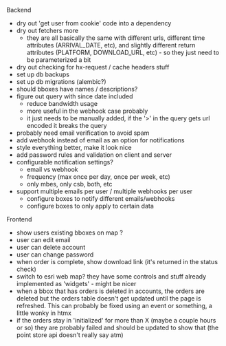 Backend
- dry out 'get user from cookie' code into a dependency
- dry out fetchers more
  - they are all basically the same with different urls, different time
    attributes (ARRIVAL_DATE, etc), and slightly different return attributes
    (PLATFORM, DOWNLOAD_URL, etc) - so they just need to be parameterized a bit
- dry out checking for hx-request / cache headers stuff
- set up db backups
- set up db migrations (alembic?)
- should bboxes have names / descriptions?
- figure out query with since date included
  - reduce bandwidth usage
  - more useful in the webhook case probably
  - it just needs to be manually added, if the '>' in the query gets url
    encoded it breaks the query
- probably need email verification to avoid spam
- add webhook instead of email as an option for notifications
- style everything better, make it look nice
- add password rules and validation on client and server
- configurable notification settings?
  - email vs webhook
  - frequency (max once per day, once per week, etc)
  - only mbes, only csb, both, etc
- support multiple emails per user / multiple webhooks per user
  - configure boxes to notify different emails/webhooks
  - configure boxes to only apply to certain data


Frontend
- show users existing bboxes on map ? 
- user can edit email
- user can delete account
- user can change password
- when order is complete, show download link (it's returned in the status check)
- switch to esri web map? they have some controls and stuff already implemented
  as 'widgets' - might be nicer
- when a bbox that has orders is deleted in accounts, the orders are deleted 
  but the orders table doesn't get updated until the page is refreshed. This can
  probably be fixed using an event or something, a little wonky in htmx
- if the orders stay in 'initialized' for more than X (maybe a couple hours or so) they are probably failed and should be updated to show that (the point store api doesn't really say atm)